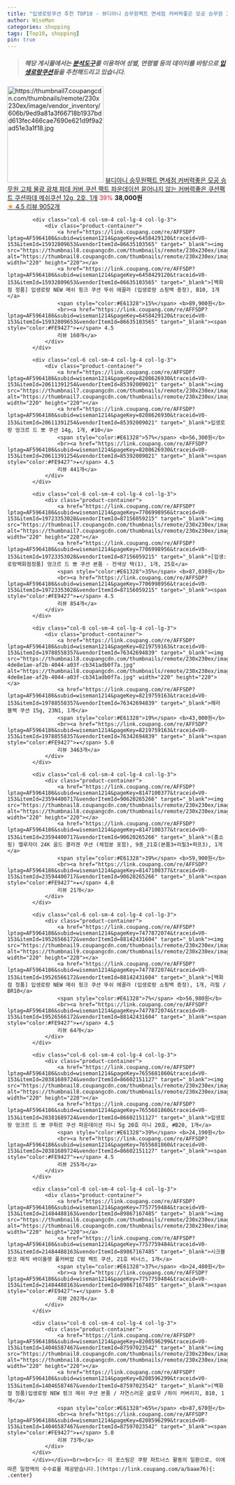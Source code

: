 ```yaml
---
title: "입생로랑쿠션 추천 TOP10 - 뷰디아니 승무원팩트 면세점 커버력좋은 모공 승무원 고체 물광 광채 파데 커버 쿠션 팩트 파운데이션 묻어나지 않는 커버력좋은 "
author: WiseMan
categories: shopping
tags: [Top10, shopping]
pin: true
---
```


> ##### 해당 게시물에서는 [**분석도구**](https://itemscout.io/)를 이용하여 **성별**, **연령별** 등의 데이터를 바탕으로 [**입생로랑쿠션**](https://link.coupang.com/a/baae76)들을 추천해드리고 있습니다.
<div class="container"><div class="row">
            <div class="col-6 col-sm-4 col-lg-4 col-lg-3">
                <div class="product-container">
                    <a href="https://link.coupang.com/re/AFFSDP?lptag=AF5964186&subid=wiseman1214&pageKey=7913373530&traceid=V0-153&itemId=23239391585&vendorItemId=90271831393" target="_blank"><img src="https://thumbnail7.coupangcdn.com/thumbnails/remote/230x230ex/image/vendor_inventory/606b/9ed9a81a3f66718b1937bdd613fec466cae7690e621d9f9a2ad51e3a1f18.jpg" alt="https://thumbnail7.coupangcdn.com/thumbnails/remote/230x230ex/image/vendor_inventory/606b/9ed9a81a3f66718b1937bdd613fec466cae7690e621d9f9a2ad51e3a1f18.jpg" width="220" height="220"></a>
                    <a href="https://link.coupang.com/re/AFFSDP?lptag=AF5964186&subid=wiseman1214&pageKey=7913373530&traceid=V0-153&itemId=23239391585&vendorItemId=90271831393" target="_blank">뷰디아니 승무원팩트 면세점 커버력좋은 모공 승무원 고체 물광 광채 파데 커버 쿠션 팩트 파운데이션 묻어나지 않는 커버력좋은 쿠션팩트 쿠션파데 메쉬쿠션 12g, 2호, 1개</a>
                    <span style="color:#E61328">39%</span> <b>38,000원</b>
                    <br><a href="https://link.coupang.com/re/AFFSDP?lptag=AF5964186&subid=wiseman1214&pageKey=7913373530&traceid=V0-153&itemId=23239391585&vendorItemId=90271831393" target="_blank"><span style="color:#FE9427">★</span> 4.5
                    리뷰 9052개</a>
                </div>
            </div>
            
            <div class="col-6 col-sm-4 col-lg-4 col-lg-3">
                <div class="product-container">
                    <a href="https://link.coupang.com/re/AFFSDP?lptag=AF5964186&subid=wiseman1214&pageKey=6458429120&traceid=V0-153&itemId=15932809653&vendorItemId=86635103565" target="_blank"><img src="https://thumbnail8.coupangcdn.com/thumbnails/remote/230x230ex/image/vendor_inventory/db4e/29aa078f8d0afa8b470d64f345229594fe42c9460aab45ea4e88078c2ed7.jpg" alt="https://thumbnail8.coupangcdn.com/thumbnails/remote/230x230ex/image/vendor_inventory/db4e/29aa078f8d0afa8b470d64f345229594fe42c9460aab45ea4e88078c2ed7.jpg" width="220" height="220"></a>
                    <a href="https://link.coupang.com/re/AFFSDP?lptag=AF5964186&subid=wiseman1214&pageKey=6458429120&traceid=V0-153&itemId=15932809653&vendorItemId=86635103565" target="_blank">[백화점 정품] 입생로랑 NEW 메쉬 핑크 쿠션 뚜쉬 에끌라 (입생로랑 쇼핑백 증정), B10, 1개</a>
                    <span style="color:#E61328">15%</span> <b>89,900원</b>
                    <br><a href="https://link.coupang.com/re/AFFSDP?lptag=AF5964186&subid=wiseman1214&pageKey=6458429120&traceid=V0-153&itemId=15932809653&vendorItemId=86635103565" target="_blank"><span style="color:#FE9427">★</span> 4.5
                    리뷰 160개</a>
                </div>
            </div>
            
            <div class="col-6 col-sm-4 col-lg-4 col-lg-3">
                <div class="product-container">
                    <a href="https://link.coupang.com/re/AFFSDP?lptag=AF5964186&subid=wiseman1214&pageKey=8208626930&traceid=V0-153&itemId=20611391254&vendorItemId=85392009021" target="_blank"><img src="https://thumbnail7.coupangcdn.com/thumbnails/remote/230x230ex/image/vendor_inventory/7dc4/4bb8bdfc4dce8e4440dbeb04ccc22a7d3a7f4f566b1fd35159db558e0235.jpg" alt="https://thumbnail7.coupangcdn.com/thumbnails/remote/230x230ex/image/vendor_inventory/7dc4/4bb8bdfc4dce8e4440dbeb04ccc22a7d3a7f4f566b1fd35159db558e0235.jpg" width="220" height="220"></a>
                    <a href="https://link.coupang.com/re/AFFSDP?lptag=AF5964186&subid=wiseman1214&pageKey=8208626930&traceid=V0-153&itemId=20611391254&vendorItemId=85392009021" target="_blank">입생로랑 엉크르 드 뽀 쿠션 14g, 1개, #10</a>
                    <span style="color:#E61328">57%</span> <b>56,300원</b>
                    <br><a href="https://link.coupang.com/re/AFFSDP?lptag=AF5964186&subid=wiseman1214&pageKey=8208626930&traceid=V0-153&itemId=20611391254&vendorItemId=85392009021" target="_blank"><span style="color:#FE9427">★</span> 4.5
                    리뷰 441개</a>
                </div>
            </div>
            
            <div class="col-6 col-sm-4 col-lg-4 col-lg-3">
                <div class="product-container">
                    <a href="https://link.coupang.com/re/AFFSDP?lptag=AF5964186&subid=wiseman1214&pageKey=7706998956&traceid=V0-153&itemId=19723353028&vendorItemId=87156059215" target="_blank"><img src="https://thumbnail7.coupangcdn.com/thumbnails/remote/230x230ex/image/vendor_inventory/0620/4e21479446f77f5f2297f4e88cf2da03ab7913afc54faf143303f2cc4fb6.jpg" alt="https://thumbnail7.coupangcdn.com/thumbnails/remote/230x230ex/image/vendor_inventory/0620/4e21479446f77f5f2297f4e88cf2da03ab7913afc54faf143303f2cc4fb6.jpg" width="220" height="220"></a>
                    <a href="https://link.coupang.com/re/AFFSDP?lptag=AF5964186&subid=wiseman1214&pageKey=7706998956&traceid=V0-153&itemId=19723353028&vendorItemId=87156059215" target="_blank">[입생:로랑백화점정품] 엉크르 드 뽀 쿠션 본품 - 전색상 택(1), 1개, 25호</a>
                    <span style="color:#E61328">35%</span> <b>87,030원</b>
                    <br><a href="https://link.coupang.com/re/AFFSDP?lptag=AF5964186&subid=wiseman1214&pageKey=7706998956&traceid=V0-153&itemId=19723353028&vendorItemId=87156059215" target="_blank"><span style="color:#FE9427">★</span> 4.5
                    리뷰 854개</a>
                </div>
            </div>
            
            <div class="col-6 col-sm-4 col-lg-4 col-lg-3">
                <div class="product-container">
                    <a href="https://link.coupang.com/re/AFFSDP?lptag=AF5964186&subid=wiseman1214&pageKey=8219759163&traceid=V0-153&itemId=19788558357&vendorItemId=76342694839" target="_blank"><img src="https://thumbnail8.coupangcdn.com/thumbnails/remote/230x230ex/image/retail/images/282068704968147-4de8e1ae-af2b-4044-a03f-cb341adb0f7a.jpg" alt="https://thumbnail8.coupangcdn.com/thumbnails/remote/230x230ex/image/retail/images/282068704968147-4de8e1ae-af2b-4044-a03f-cb341adb0f7a.jpg" width="220" height="220"></a>
                    <a href="https://link.coupang.com/re/AFFSDP?lptag=AF5964186&subid=wiseman1214&pageKey=8219759163&traceid=V0-153&itemId=19788558357&vendorItemId=76342694839" target="_blank">헤라 블랙 쿠션 15g, 23N1, 1개</a>
                    <span style="color:#E61328">19%</span> <b>43,000원</b>
                    <br><a href="https://link.coupang.com/re/AFFSDP?lptag=AF5964186&subid=wiseman1214&pageKey=8219759163&traceid=V0-153&itemId=19788558357&vendorItemId=76342694839" target="_blank"><span style="color:#FE9427">★</span> 5.0
                    리뷰 3463개</a>
                </div>
            </div>
            
            <div class="col-6 col-sm-4 col-lg-4 col-lg-3">
                <div class="product-container">
                    <a href="https://link.coupang.com/re/AFFSDP?lptag=AF5964186&subid=wiseman1214&pageKey=8147100377&traceid=V0-153&itemId=23594400717&vendorItemId=90620265266" target="_blank"><img src="https://thumbnail8.coupangcdn.com/thumbnails/remote/230x230ex/image/vendor_inventory/34c3/9cf6ec81b2c2543fdb91c68902ebabe3607292aa44c0d86de749905c702f.jpg" alt="https://thumbnail8.coupangcdn.com/thumbnails/remote/230x230ex/image/vendor_inventory/34c3/9cf6ec81b2c2543fdb91c68902ebabe3607292aa44c0d86de749905c702f.jpg" width="220" height="220"></a>
                    <a href="https://link.coupang.com/re/AFFSDP?lptag=AF5964186&subid=wiseman1214&pageKey=8147100377&traceid=V0-153&itemId=23594400717&vendorItemId=90620265266" target="_blank">(홈쇼핑) 엘루자이 24K 골드 콜라겐 쿠션 (체험분 포함), 9종_21호(본품3+리필3+퍼프3), 1개</a>
                    <span style="color:#E61328">39%</span> <b>59,900원</b>
                    <br><a href="https://link.coupang.com/re/AFFSDP?lptag=AF5964186&subid=wiseman1214&pageKey=8147100377&traceid=V0-153&itemId=23594400717&vendorItemId=90620265266" target="_blank"><span style="color:#FE9427">★</span> 4.0
                    리뷰 21개</a>
                </div>
            </div>
            
            <div class="col-6 col-sm-4 col-lg-4 col-lg-3">
                <div class="product-container">
                    <a href="https://link.coupang.com/re/AFFSDP?lptag=AF5964186&subid=wiseman1214&pageKey=7477872074&traceid=V0-153&itemId=19526566172&vendorItemId=88142431604" target="_blank"><img src="https://thumbnail9.coupangcdn.com/thumbnails/remote/230x230ex/image/vendor_inventory/2223/e460400c87fc9c8593a16b285c79ce6f4913715caefc7d44c67e017866e4.jpg" alt="https://thumbnail9.coupangcdn.com/thumbnails/remote/230x230ex/image/vendor_inventory/2223/e460400c87fc9c8593a16b285c79ce6f4913715caefc7d44c67e017866e4.jpg" width="220" height="220"></a>
                    <a href="https://link.coupang.com/re/AFFSDP?lptag=AF5964186&subid=wiseman1214&pageKey=7477872074&traceid=V0-153&itemId=19526566172&vendorItemId=88142431604" target="_blank">[백화점 정품] 입생로랑 NEW 메쉬 핑크 쿠션 뚜쉬 에끌라 (입생로랑 쇼핑백 증정), 1개, 리필 / BR10</a>
                    <span style="color:#E61328">7%</span> <b>56,980원</b>
                    <br><a href="https://link.coupang.com/re/AFFSDP?lptag=AF5964186&subid=wiseman1214&pageKey=7477872074&traceid=V0-153&itemId=19526566172&vendorItemId=88142431604" target="_blank"><span style="color:#FE9427">★</span> 4.5
                    리뷰 64개</a>
                </div>
            </div>
            
            <div class="col-6 col-sm-4 col-lg-4 col-lg-3">
                <div class="product-container">
                    <a href="https://link.coupang.com/re/AFFSDP?lptag=AF5964186&subid=wiseman1214&pageKey=7655681860&traceid=V0-153&itemId=20381689724&vendorItemId=86602151127" target="_blank"><img src="https://thumbnail8.coupangcdn.com/thumbnails/remote/230x230ex/image/vendor_inventory/be97/4310684944936ebec8e082cae3bb8aa73c51c62b279fce6a78bf48688334.jpg" alt="https://thumbnail8.coupangcdn.com/thumbnails/remote/230x230ex/image/vendor_inventory/be97/4310684944936ebec8e082cae3bb8aa73c51c62b279fce6a78bf48688334.jpg" width="220" height="220"></a>
                    <a href="https://link.coupang.com/re/AFFSDP?lptag=AF5964186&subid=wiseman1214&pageKey=7655681860&traceid=V0-153&itemId=20381689724&vendorItemId=86602151127" target="_blank">입생로랑 엉크르 드 뽀 쿠튀르 쿠션 파운데이션 미니 5g 20호 미니 20호, #B20, 1개</a>
                    <span style="color:#E61328">39%</span> <b>24,190원</b>
                    <br><a href="https://link.coupang.com/re/AFFSDP?lptag=AF5964186&subid=wiseman1214&pageKey=7655681860&traceid=V0-153&itemId=20381689724&vendorItemId=86602151127" target="_blank"><span style="color:#FE9427">★</span> 4.5
                    리뷰 255개</a>
                </div>
            </div>
            
            <div class="col-6 col-sm-4 col-lg-4 col-lg-3">
                <div class="product-container">
                    <a href="https://link.coupang.com/re/AFFSDP?lptag=AF5964186&subid=wiseman1214&pageKey=7757759484&traceid=V0-153&itemId=21484488163&vendorItemId=89867167485" target="_blank"><img src="https://thumbnail6.coupangcdn.com/thumbnails/remote/230x230ex/image/vendor_inventory/9491/ac0a5489d8754b5a4b2e385ec300f4fad9dfcaf8a6ae82883089a1a6abbd.jpg" alt="https://thumbnail6.coupangcdn.com/thumbnails/remote/230x230ex/image/vendor_inventory/9491/ac0a5489d8754b5a4b2e385ec300f4fad9dfcaf8a6ae82883089a1a6abbd.jpg" width="220" height="220"></a>
                    <a href="https://link.coupang.com/re/AFFSDP?lptag=AF5964186&subid=wiseman1214&pageKey=7757759484&traceid=V0-153&itemId=21484488163&vendorItemId=89867167485" target="_blank">시크블랑코 매직 바이올렛 풀커버업 C밤 팩트 쿠션, 21호 비너스, 1개</a>
                    <span style="color:#E61328">37%</span> <b>24,480원</b>
                    <br><a href="https://link.coupang.com/re/AFFSDP?lptag=AF5964186&subid=wiseman1214&pageKey=7757759484&traceid=V0-153&itemId=21484488163&vendorItemId=89867167485" target="_blank"><span style="color:#FE9427">★</span> 5.0
                    리뷰 202개</a>
                </div>
            </div>
            
            <div class="col-6 col-sm-4 col-lg-4 col-lg-3">
                <div class="product-container">
                    <a href="https://link.coupang.com/re/AFFSDP?lptag=AF5964186&subid=wiseman1214&pageKey=8208596299&traceid=V0-153&itemId=14046587467&vendorItemId=87597023542" target="_blank"><img src="https://thumbnail8.coupangcdn.com/thumbnails/remote/230x230ex/image/vendor_inventory/bffc/e6a95b0d2d836ac6e14a470047dde1133381a656748e6f6b89aa66d9b401.jpg" alt="https://thumbnail8.coupangcdn.com/thumbnails/remote/230x230ex/image/vendor_inventory/bffc/e6a95b0d2d836ac6e14a470047dde1133381a656748e6f6b89aa66d9b401.jpg" width="220" height="220"></a>
                    <a href="https://link.coupang.com/re/AFFSDP?lptag=AF5964186&subid=wiseman1214&pageKey=8208596299&traceid=V0-153&itemId=14046587467&vendorItemId=87597023542" target="_blank">(백화점 정품)입생로랑 NEW 핑크 메쉬 쿠션 본품 / 자연스러운 글로우 /하이 커버리지, B10, 1개</a>
                    <span style="color:#E61328">65%</span> <b>87,670원</b>
                    <br><a href="https://link.coupang.com/re/AFFSDP?lptag=AF5964186&subid=wiseman1214&pageKey=8208596299&traceid=V0-153&itemId=14046587467&vendorItemId=87597023542" target="_blank"><span style="color:#FE9427">★</span> 5.0
                    리뷰 73개</a>
                </div>
            </div>
            </div></div><br><br>[👉 이 포스팅은 쿠팡 파트너스 활동의 일환으로, 이에 따른 일정액의 수수료를 제공받습니다.](https://link.coupang.com/a/baae76){: .center}